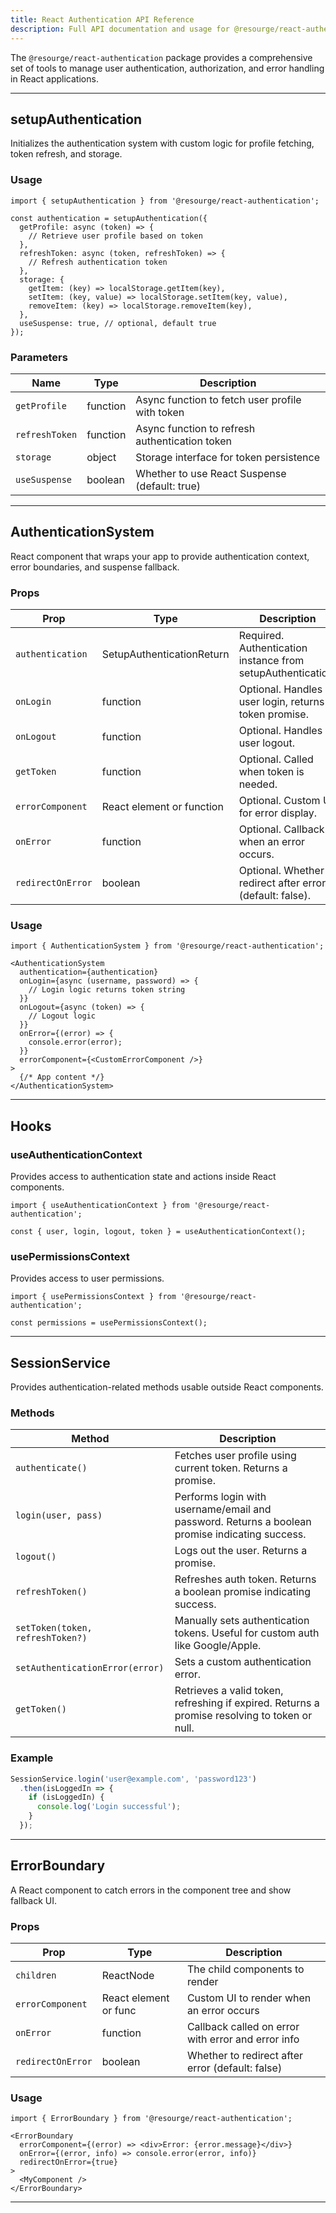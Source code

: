 ```yaml
---
title: React Authentication API Reference
description: Full API documentation and usage for @resourge/react-authentication.
---
```


The `@resourge/react-authentication` package provides a comprehensive set of tools to manage user authentication, authorization, and error handling in React applications.

---

## setupAuthentication

Initializes the authentication system with custom logic for profile fetching, token refresh, and storage.

### Usage

```tsx
import { setupAuthentication } from '@resourge/react-authentication';

const authentication = setupAuthentication({
  getProfile: async (token) => {
    // Retrieve user profile based on token
  },
  refreshToken: async (token, refreshToken) => {
    // Refresh authentication token
  },
  storage: {
    getItem: (key) => localStorage.getItem(key),
    setItem: (key, value) => localStorage.setItem(key, value),
    removeItem: (key) => localStorage.removeItem(key),
  },
  useSuspense: true, // optional, default true
});
````

### Parameters

| Name           | Type     | Description                                     |
| -------------- | -------- | ----------------------------------------------- |
| `getProfile`   | function | Async function to fetch user profile with token |
| `refreshToken` | function | Async function to refresh authentication token  |
| `storage`      | object   | Storage interface for token persistence         |
| `useSuspense`  | boolean  | Whether to use React Suspense (default: true)   |

---

## AuthenticationSystem

React component that wraps your app to provide authentication context, error boundaries, and suspense fallback.

### Props

| Prop              | Type                      | Description                                                 |
| ----------------- | ------------------------- | ----------------------------------------------------------- |
| `authentication`  | SetupAuthenticationReturn | Required. Authentication instance from setupAuthentication. |
| `onLogin`         | function                  | Optional. Handles user login, returns a token promise.      |
| `onLogout`        | function                  | Optional. Handles user logout.                              |
| `getToken`        | function                  | Optional. Called when token is needed.                      |
| `errorComponent`  | React element or function | Optional. Custom UI for error display.                      |
| `onError`         | function                  | Optional. Callback when an error occurs.                    |
| `redirectOnError` | boolean                   | Optional. Whether to redirect after error (default: false). |

### Usage

```tsx
import { AuthenticationSystem } from '@resourge/react-authentication';

<AuthenticationSystem
  authentication={authentication}
  onLogin={async (username, password) => {
    // Login logic returns token string
  }}
  onLogout={async (token) => {
    // Logout logic
  }}
  onError={(error) => {
    console.error(error);
  }}
  errorComponent={<CustomErrorComponent />}
>
  {/* App content */}
</AuthenticationSystem>
```

---

## Hooks

### useAuthenticationContext

Provides access to authentication state and actions inside React components.

```tsx
import { useAuthenticationContext } from '@resourge/react-authentication';

const { user, login, logout, token } = useAuthenticationContext();
```

### usePermissionsContext

Provides access to user permissions.

```tsx
import { usePermissionsContext } from '@resourge/react-authentication';

const permissions = usePermissionsContext();
```

---

## SessionService

Provides authentication-related methods usable outside React components.

### Methods

| Method                           | Description                                                                                    |
| -------------------------------- | ---------------------------------------------------------------------------------------------- |
| `authenticate()`                 | Fetches user profile using current token. Returns a promise.                                   |
| `login(user, pass)`              | Performs login with username/email and password. Returns a boolean promise indicating success. |
| `logout()`                       | Logs out the user. Returns a promise.                                                          |
| `refreshToken()`                 | Refreshes auth token. Returns a boolean promise indicating success.                            |
| `setToken(token, refreshToken?)` | Manually sets authentication tokens. Useful for custom auth like Google/Apple.                 |
| `setAuthenticationError(error)`  | Sets a custom authentication error.                                                            |
| `getToken()`                     | Retrieves a valid token, refreshing if expired. Returns a promise resolving to token or null.  |

### Example

```ts
SessionService.login('user@example.com', 'password123')
  .then(isLoggedIn => {
    if (isLoggedIn) {
      console.log('Login successful');
    }
  });
```

---

## ErrorBoundary

A React component to catch errors in the component tree and show fallback UI.

### Props

| Prop              | Type                  | Description                                        |
| ----------------- | --------------------- | -------------------------------------------------- |
| `children`        | ReactNode             | The child components to render                     |
| `errorComponent`  | React element or func | Custom UI to render when an error occurs           |
| `onError`         | function              | Callback called on error with error and error info |
| `redirectOnError` | boolean               | Whether to redirect after error (default: false)   |

### Usage

```tsx
import { ErrorBoundary } from '@resourge/react-authentication';

<ErrorBoundary
  errorComponent={(error) => <div>Error: {error.message}</div>}
  onError={(error, info) => console.error(error, info)}
  redirectOnError={true}
>
  <MyComponent />
</ErrorBoundary>
```

---
